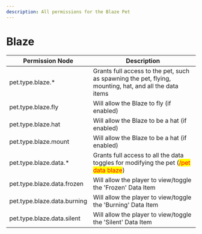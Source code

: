 ```yaml
---
description: All permissions for the Blaze Pet
---
```


# Blaze
| Permission Node | Description |
| - | - |
| pet.type.blaze.* | Grants full access to the pet, such as spawning the pet, flying, mounting, hat, and all the data items |
| pet.type.blaze.fly | Will allow the Blaze to fly (if enabled) |
| pet.type.blaze.hat | Will allow the Blaze to be a hat (if enabled) |
| pet.type.blaze.mount | Will allow the Blaze to be a hat (if enabled) |
| pet.type.blaze.data.* | Grants full access to all the data toggles for modifying the pet (<mark style="color:red;">/pet data blaze</mark>) |
| pet.type.blaze.data.frozen | Will allow the player to view/toggle the 'Frozen' Data Item |
| pet.type.blaze.data.burning | Will allow the player to view/toggle the 'Burning' Data Item |
| pet.type.blaze.data.silent | Will allow the player to view/toggle the 'Silent' Data Item |

